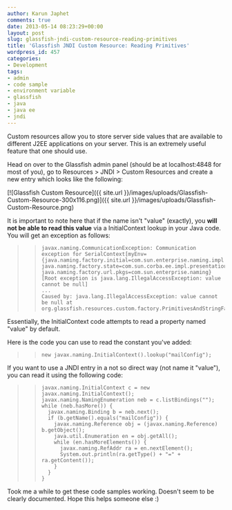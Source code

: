 ```yaml
---
author: Karun Japhet
comments: true
date: 2013-05-14 08:23:29+00:00
layout: post
slug: glassfish-jndi-custom-resource-reading-primitives
title: 'Glassfish JNDI Custom Resource: Reading Primitives'
wordpress_id: 457
categories:
- Development
tags:
- admin
- code sample
- environment variable
- glassfish
- java
- java ee
- jndi
---
```


Custom resources allow you to store server side values that are available to different J2EE applications on your server. This is an extremely useful feature that one should use.

Head on over to the Glassfish admin panel (should be at localhost:4848 for most of you), go to Resources > JNDI > Custom Resources and create a new entry which looks like the following:

[![Glassfish Custom Resource]({{ site.url }}/images/uploads/Glassfish-Custom-Resource-300x116.png)]({{ site.url }}/images/uploads/Glassfish-Custom-Resource.png)

It is important to note here that if the name isn't "value" (exactly), you **will not be able to read this value** via a InitialContext lookup in your Java code. You will get an exception as follows:


<blockquote>

>     
>     javax.naming.CommunicationException: Communication exception for SerialContext[myEnv={java.naming.factory.initial=com.sun.enterprise.naming.impl.SerialInitContextFactory, java.naming.factory.state=com.sun.corba.ee.impl.presentation.rmi.JNDIStateFactoryImpl, java.naming.factory.url.pkgs=com.sun.enterprise.naming} [Root exception is java.lang.IllegalAccessException: value cannot be null]
>     ...
>     Caused by: java.lang.IllegalAccessException: value cannot be null at org.glassfish.resources.custom.factory.PrimitivesAndStringFactory.getObjectInstance(PrimitivesAndStringFactory.java:99)
> 
> 
</blockquote>


Essentially, the InitialContext code attempts to read a property named "value" by default.

Here is the code you can use to read the constant you've added:


<blockquote>

>     
>     new javax.naming.InitialContext().lookup("mailConfig");
> 
> 
</blockquote>


If you want to use a JNDI entry in a not so direct way (not name it "value"), you can read it using the following code:


<blockquote>

>     
>     javax.naming.InitialContext c = new javax.naming.InitialContext();
>     javax.naming.NamingEnumeration neb = c.listBindings("");
>     while (neb.hasMore()) {
>       javax.naming.Binding b = neb.next();
>       if (b.getName().equals("mailConfig")) {
>         javax.naming.Reference obj = (javax.naming.Reference) b.getObject();
>         java.util.Enumeration en = obj.getAll();
>         while (en.hasMoreElements()) {
>           javax.naming.RefAddr ra = en.nextElement();
>           System.out.println(ra.getType() + "=" + ra.getContent());
>         }
>       }
>     }
> 
> 
</blockquote>


Took me a while to get these code samples working. Doesn't seem to be clearly documented. Hope this helps someone else :)
